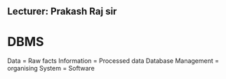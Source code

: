 ## Lecturer: Prakash Raj sir<br>
# DBMS

Data = Raw facts
Information = Processed data
Database
Management = organising
System = Software
